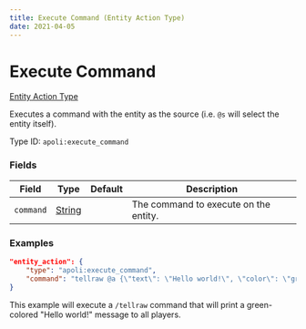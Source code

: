 ```yaml
---
title: Execute Command (Entity Action Type)
date: 2021-04-05
---
```


# Execute Command

[Entity Action Type](../entity_action_types.md)

Executes a command with the entity as the source (i.e. `@s` will select the entity itself).

Type ID: `apoli:execute_command`


### Fields

Field  | Type | Default | Description
-------|------|---------|-------------
`command` | [String](../data_types/string.md) |  | The command to execute on the entity.


### Examples

```json
"entity_action": {
    "type": "apoli:execute_command",
    "command": "tellraw @a {\"text\": \"Hello world!\", \"color\": \"green\"}"
}
```

This example will execute a `/tellraw` command that will print a green-colored "Hello world!" message to all players.
